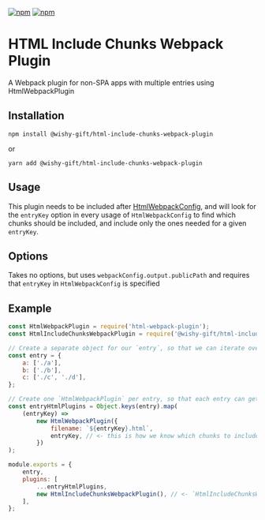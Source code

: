 [![npm](https://img.shields.io/npm/v/@wishy-gift/html-include-chunks-webpack-plugin)](https://www.npmjs.com/package/@wishy-gift/html-include-chunks-webpack-plugin)
[![npm](https://img.shields.io/npm/dw/@wishy-gift/html-include-chunks-webpack-plugin)](https://www.npmjs.com/package/@wishy-gift/html-include-chunks-webpack-plugin)

# HTML Include Chunks Webpack Plugin

A Webpack plugin for non-SPA apps with multiple entries using HtmlWebpackPlugin

## Installation

    npm install @wishy-gift/html-include-chunks-webpack-plugin

or

    yarn add @wishy-gift/html-include-chunks-webpack-plugin

## Usage

This plugin needs to be included after [HtmlWebpackConfig](https://github.com/jantimon/html-webpack-plugin/), and will look for the `entryKey` option in every usage of `HtmlWebpackConfig` to find which chunks should be included, and include only the ones needed for a given `entryKey`.

## Options

Takes no options, but uses `webpackConfig.output.publicPath` and requires that `entryKey` in `HtmlWebpackConfig` is specified

## Example

```javascript
const HtmlWebpackPlugin = require('html-webpack-plugin');
const HtmlIncludeChunksWebpackPlugin = require('@wishy-gift/html-include-chunks-webpack-plugin');

// Create a separate object for our `entry`, so that we can iterate over it more easily later
const entry = {
	a: ['./a'],
	b: ['./b'],
	c: ['./c', './d'],
};

// Create one `HtmlWebpackPlugin` per entry, so that each entry can get only the necessary chunks
const entryHtmlPlugins = Object.keys(entry).map(
	(entryKey) =>
		new HtmlWebpackPlugin({
			filename: `${entryKey}.html`,
			entryKey, // <- this is how we know which chunks to include
		})
);

module.exports = {
	entry,
	plugins: [
		...entryHtmlPlugins,
		new HtmlIncludeChunksWebpackPlugin(), // <- `HtmlIncludeChunksWebpackPlugin` must be included after the `HtmlWebpackPlugin`s
	],
};
```
